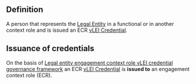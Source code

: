 ## Definition
A person that represents the [Legal Entity](term_legal-entity) in a functional or in another context role and is issued an ECR [vLEI Credential](term_vlei-credential).

## Issuance of credentials
On the basis of [Legal entity engagement context role vLEI credential governance framework](term_legal-entity-engagement-context-role-vlei-credential-governance-framework) an ECR [vLEI Credential](term_vlei-credential) is **issued to** an engagement context role (ECR).
